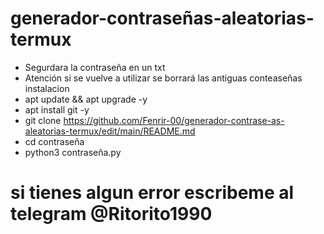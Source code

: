 # generador-contraseñas-aleatorias-termux
* Segurdara la contraseña en un txt 
* Atención si se vuelve a utilizar se borrará las antiguas conteaseñas
instalacion
* apt update && apt upgrade -y
* apt install git -y
* git clone https://github.com/Fenrir-00/generador-contrase-as-aleatorias-termux/edit/main/README.md
* cd contraseña
* python3 contraseña.py

# si tienes algun error escribeme al telegram @Ritorito1990
